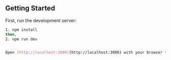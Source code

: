 

## Getting Started

First, run the development server:

```bash
1. npm install
then,
2. npm run dev


Open [http://localhost:3000](http://localhost:3000) with your browser to see the result.




